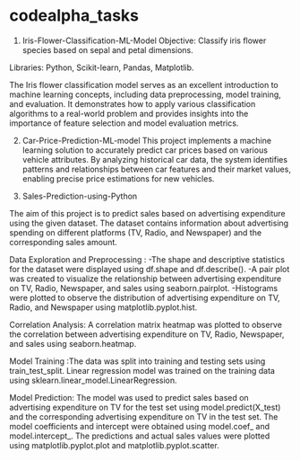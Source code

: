 # codealpha_tasks
1) Iris-Flower-Classification-ML-Model
Objective: Classify iris flower species based on sepal and petal dimensions.

Libraries: Python, Scikit-learn, Pandas, Matplotlib.

The Iris flower classification model serves as an excellent introduction to machine learning concepts, including data preprocessing, model training, and evaluation. It demonstrates how to apply various classification algorithms to a real-world problem and provides insights into the importance of feature selection and model evaluation metrics.

2) Car-Price-Prediction-ML-model
This project implements a machine learning solution to accurately predict car prices based on various vehicle attributes. By analyzing historical car data, the system identifies patterns and relationships between car features and their market values, enabling precise price estimations for new vehicles.

3) Sales-Prediction-using-Python

The aim of this project is to predict sales based on advertising expenditure using the given dataset. The dataset contains information about advertising spending on different platforms (TV, Radio, and Newspaper) and the corresponding sales amount.

Data Exploration and Preprocessing :
-The shape and descriptive statistics for the dataset were displayed using df.shape and df.describe(). 
-A pair plot was created to visualize the relationship between advertising expenditure on TV, Radio, Newspaper, and sales using seaborn.pairplot. 
-Histograms were plotted to observe the distribution of advertising expenditure on TV, Radio, and Newspaper using matplotlib.pyplot.hist.

Correlation Analysis: A correlation matrix heatmap was plotted to observe the correlation between advertising expenditure on TV, Radio, Newspaper, and sales using seaborn.heatmap.

Model Training :The data was split into training and testing sets using train_test_split. Linear regression model was trained on the training data using sklearn.linear_model.LinearRegression.

Model Prediction: The model was used to predict sales based on advertising expenditure on TV for the test set using model.predict(X_test) and the corresponding advertising expenditure on TV in the test set. The model coefficients and intercept were obtained using model.coef_ and model.intercept_.
The predictions and actual sales values were plotted using matplotlib.pyplot.plot and matplotlib.pyplot.scatter.
